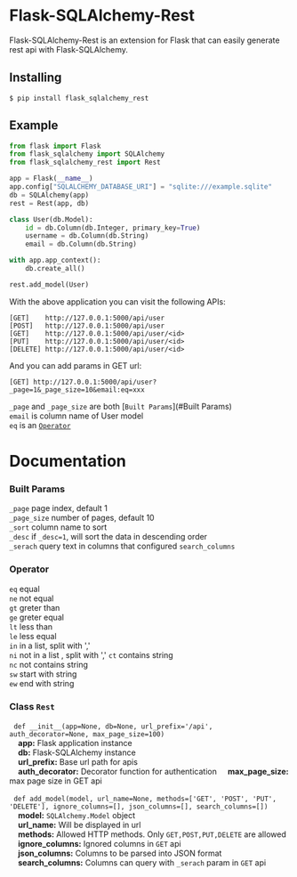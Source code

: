 Flask-SQLAlchemy-Rest
================

Flask-SQLAlchemy-Rest is an extension for Flask that can easily generate rest api with Flask-SQLAlchemy.

## Installing
```
$ pip install flask_sqlalchemy_rest
```

## Example
```python
from flask import Flask
from flask_sqlalchemy import SQLAlchemy
from flask_sqlalchemy_rest import Rest

app = Flask(__name__)
app.config["SQLALCHEMY_DATABASE_URI"] = "sqlite:///example.sqlite"
db = SQLAlchemy(app)
rest = Rest(app, db)

class User(db.Model):
    id = db.Column(db.Integer, primary_key=True)
    username = db.Column(db.String)
    email = db.Column(db.String)

with app.app_context():
    db.create_all()

rest.add_model(User)
```

With the above application you can visit the following APIs:
```
[GET]    http://127.0.0.1:5000/api/user
[POST]   http://127.0.0.1:5000/api/user
[GET]    http://127.0.0.1:5000/api/user/<id>
[PUT]    http://127.0.0.1:5000/api/user/<id>
[DELETE] http://127.0.0.1:5000/api/user/<id>
``` 
And you can add params in GET url:

```
[GET] http://127.0.0.1:5000/api/user?_page=1&_page_size=10&email:eq=xxx 
```
`_page` and `_page_size` are both [`Built Params`](#Built Params)   
`email` is column name of User model    
`eq` is an [`Operator`](#Operator)   


# Documentation 

### Built Params
`_page` page index, default 1   
`_page_size` number of pages, default 10   
`_sort` column name to sort  
`_desc` if `_desc=1`, will sort the data in descending order   
`_serach` query text in columns that configured `search_columns`       

### Operator
`eq` equal   
`ne` not equal   
`gt` greter than   
`ge` greter equal   
`lt` less than   
`le` less equal   
`in` in a list, split with ','  
`ni` not in a list , split with ',' 
`ct` contains string    
`nc` not contains string   
`sw` start with string      
`ew` end with string    

### Class `Rest`
&nbsp;&nbsp;```def __init__(app=None, db=None, url_prefix='/api', auth_decorator=None, max_page_size=100)```    
&nbsp;&nbsp;&nbsp;&nbsp;**app:** Flask application instance  
&nbsp;&nbsp;&nbsp;&nbsp;**db:**  Flask-SQLAlchemy instance   
&nbsp;&nbsp;&nbsp;&nbsp;**url_prefix:** Base url path for apis   
&nbsp;&nbsp;&nbsp;&nbsp;**auth_decorator:** Decorator function for authentication
&nbsp;&nbsp;&nbsp;&nbsp;**max_page_size:** max page size in GET api

&nbsp;&nbsp;```def add_model(model, url_name=None, methods=['GET', 'POST', 'PUT', 'DELETE'], ignore_columns=[], json_columns=[], search_columns=[])```   
&nbsp;&nbsp;&nbsp;&nbsp;**model:** `SQLAlchemy.Model` object  
&nbsp;&nbsp;&nbsp;&nbsp;**url_name:** Will be displayed in url    
&nbsp;&nbsp;&nbsp;&nbsp;**methods:** Allowed HTTP methods. Only `GET,POST,PUT,DELETE` are allowed    
&nbsp;&nbsp;&nbsp;&nbsp;**ignore_columns:** Ignored columns in `GET` api     
&nbsp;&nbsp;&nbsp;&nbsp;**json_columns:** Columns to be parsed into JSON format   
&nbsp;&nbsp;&nbsp;&nbsp;**search_columns:** Columns can query with `_serach` param in `GET` api    


